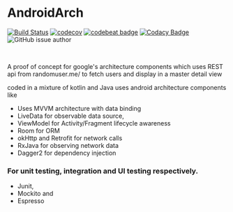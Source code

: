 # AndroidArch
[![Build Status](https://travis-ci.org/ir2pid/AndroidArch.svg?branch=master)](https://travis-ci.org/ir2pid/AndroidArch)
[![codecov](https://codecov.io/gh/ir2pid/AndroidArch/branch/master/graph/badge.svg)](https://codecov.io/gh/ir2pid/AndroidArch)
[![codebeat badge](https://codebeat.co/badges/68d49e3e-f69b-4b7f-b2ef-677ee44eb879)](https://codebeat.co/projects/github-com-ir2pid-androidarch-master)
[![Codacy Badge](https://api.codacy.com/project/badge/Grade/f5de87278efb4fa69d55ab3be7ba36a1)](https://www.codacy.com/app/ir2pid/AndroidArch?utm_source=github.com&amp;utm_medium=referral&amp;utm_content=ir2pid/AndroidArch&amp;utm_campaign=Badge_Grade)
![GitHub issue author](https://img.shields.io/github/issues/detail/u/badges/shields/979.svg)

<!--[![shields](https://img.shields.io/badge/minSdkVersion-21-blue.svg)](https://img.shields.io/badge/minSdkVersion-21-blue.svg))-->
<!--[![shields](https://img.shields.io/badge/targetSdkVersion-26-blue.svg)](https://img.shields.io/badge/targetSdkVersion-26-blue.svg))-->
<!--[![License Apache 2.0](https://img.shields.io/badge/License-Apache%202.0-blue.svg?style=true)]-->
</br>

A proof of concept for google's architecture components which uses REST api from randomuser.me/
to fetch users and display in a master detail view

coded in a mixture of kotlin and Java uses android architecture components like
- Uses MVVM architecture with data binding
- LiveData for observable data source,
- ViewModel for Activity/Fragment lifecycle awareness
- Room for ORM
- okHttp and Retrofit for network calls
- RxJava for observing network data
- Dagger2 for dependency injection

### For unit testing, integration and UI testing respectively.
- Junit,
- Mockito and
- Espresso
